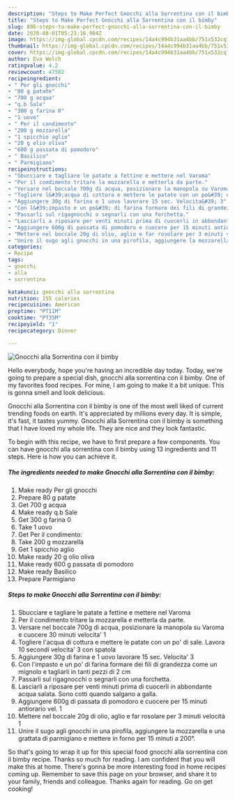 ```yaml
---
description: "Steps to Make Perfect Gnocchi alla Sorrentina con il bimby"
title: "Steps to Make Perfect Gnocchi alla Sorrentina con il bimby"
slug: 806-steps-to-make-perfect-gnocchi-alla-sorrentina-con-il-bimby
date: 2020-08-01T05:23:16.904Z
image: https://img-global.cpcdn.com/recipes/14a4c994b31aa4bb/751x532cq70/gnocchi-alla-sorrentina-con-il-bimby-recipe-main-photo.jpg
thumbnail: https://img-global.cpcdn.com/recipes/14a4c994b31aa4bb/751x532cq70/gnocchi-alla-sorrentina-con-il-bimby-recipe-main-photo.jpg
cover: https://img-global.cpcdn.com/recipes/14a4c994b31aa4bb/751x532cq70/gnocchi-alla-sorrentina-con-il-bimby-recipe-main-photo.jpg
author: Eva Welch
ratingvalue: 4.2
reviewcount: 47502
recipeingredient:
- " Per gli gnocchi"
- "80 g patate"
- "700 g acqua"
- "q.b Sale"
- "300 g farina 0"
- "1 uovo"
- " Per il condimento"
- "200 g mozzarella"
- "1 spicchio aglio"
- "20 g olio oliva"
- "600 g passata di pomodoro"
- " Basilico"
- " Parmigiano"
recipeinstructions:
- "Sbucciare e tagliare le patate a fettine e mettere nel Varoma"
- "Per il condimento tritare la mozzarella e metterla da parte."
- "Versare nel boccale 700g di acqua, posizionare la manopola su Varoma e cuocere 30 minuti velocita&#39; 1"
- "Togliere l&#39;acqua di cottura e mettere le patate con un po&#39; di sale. Lavora 10 secondi velocita&#39; 3 con spatola"
- "Aggiungere 30g di farina e 1 uovo lavorare 15 sec. Velocita&#39; 3"
- "Con l&#39;impasto e un po&#39; di farina formare dei fili di grandezza come un mignolo e tagliarli in tanti pezzi di 2 cm"
- "Passarli sul rigagnocchi o segnarli con una forchetta."
- "Lasciarli a riposare per venti minuti prima di cuocerli in abbondante acqua salata. Sono cotti quando salgano a galla."
- "Aggiungere 600g di passata di pomodoro e cuocere per 15 minuti antiorario vel. 1"
- "Mettere nel boccale 20g di olio, aglio e far rosolare per 3 minuti velocità 1"
- "Unire il sugo agli gnocchi in una pirofila, aggiungere la mozzarella e una grattata di parmigiano e mettere in forno per 15 minuti a 200°."
categories:
- Recipe
tags:
- gnocchi
- alla
- sorrentina

katakunci: gnocchi alla sorrentina 
nutrition: 155 calories
recipecuisine: American
preptime: "PT11M"
cooktime: "PT35M"
recipeyield: "1"
recipecategory: Dinner

---
```



![Gnocchi alla Sorrentina con il bimby](https://img-global.cpcdn.com/recipes/14a4c994b31aa4bb/751x532cq70/gnocchi-alla-sorrentina-con-il-bimby-recipe-main-photo.jpg)

Hello everybody, hope you're having an incredible day today. Today, we're going to prepare a special dish, gnocchi alla sorrentina con il bimby. One of my favorites food recipes. For mine, I am going to make it a bit unique. This is gonna smell and look delicious.



Gnocchi alla Sorrentina con il bimby is one of the most well liked of current trending foods on earth. It's appreciated by millions every day. It is simple, it's fast, it tastes yummy. Gnocchi alla Sorrentina con il bimby is something that I have loved my whole life. They are nice and they look fantastic.


To begin with this recipe, we have to first prepare a few components. You can have gnocchi alla sorrentina con il bimby using 13 ingredients and 11 steps. Here is how you can achieve it.

<!--inarticleads1-->

##### The ingredients needed to make Gnocchi alla Sorrentina con il bimby:

1. Make ready  Per gli gnocchi
1. Prepare 80 g patate
1. Get 700 g acqua
1. Make ready q.b Sale
1. Get 300 g farina 0
1. Take 1 uovo
1. Get  Per il condimento:
1. Take 200 g mozzarella
1. Get 1 spicchio aglio
1. Make ready 20 g olio oliva
1. Make ready 600 g passata di pomodoro
1. Make ready  Basilico
1. Prepare  Parmigiano




<!--inarticleads2-->

##### Steps to make Gnocchi alla Sorrentina con il bimby:

1. Sbucciare e tagliare le patate a fettine e mettere nel Varoma
1. Per il condimento tritare la mozzarella e metterla da parte.
1. Versare nel boccale 700g di acqua, posizionare la manopola su Varoma e cuocere 30 minuti velocita&#39; 1
1. Togliere l&#39;acqua di cottura e mettere le patate con un po&#39; di sale. Lavora 10 secondi velocita&#39; 3 con spatola
1. Aggiungere 30g di farina e 1 uovo lavorare 15 sec. Velocita&#39; 3
1. Con l&#39;impasto e un po&#39; di farina formare dei fili di grandezza come un mignolo e tagliarli in tanti pezzi di 2 cm
1. Passarli sul rigagnocchi o segnarli con una forchetta.
1. Lasciarli a riposare per venti minuti prima di cuocerli in abbondante acqua salata. Sono cotti quando salgano a galla.
1. Aggiungere 600g di passata di pomodoro e cuocere per 15 minuti antiorario vel. 1
1. Mettere nel boccale 20g di olio, aglio e far rosolare per 3 minuti velocità 1
1. Unire il sugo agli gnocchi in una pirofila, aggiungere la mozzarella e una grattata di parmigiano e mettere in forno per 15 minuti a 200°.




So that's going to wrap it up for this special food gnocchi alla sorrentina con il bimby recipe. Thanks so much for reading. I am confident that you will make this at home. There's gonna be more interesting food in home recipes coming up. Remember to save this page on your browser, and share it to your family, friends and colleague. Thanks again for reading. Go on get cooking!
